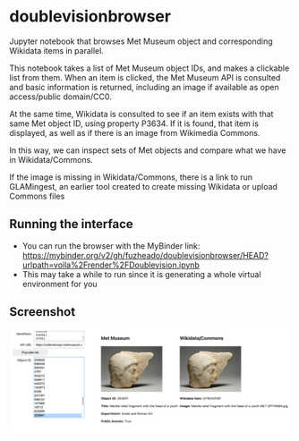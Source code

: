 # doublevisionbrowser
Jupyter notebook that browses Met Museum object and corresponding Wikidata items in parallel.

This notebook takes a list of Met Museum object IDs, and makes a clickable list from them.
When an item is clicked, the Met Museum API is consulted and basic information is returned,
including an image if available as open access/public domain/CC0.

At the same time, Wikidata is consulted to see if an item exists with that same Met object ID,
using property P3634. If it is found, that item is displayed, as well as if there is an
image from Wikimedia Commons.

In this way, we can inspect sets of Met objects and compare what we have in Wikidata/Commons.

If the image is missing in Wikidata/Commons, there is a link to run GLAMingest, an earlier
tool created to create missing Wikidata or upload Commons files

## Running the interface
* You can run the browser with the MyBinder link: https://mybinder.org/v2/gh/fuzheado/doublevisionbrowser/HEAD?urlpath=voila%2Frender%2FDoublevision.ipynb
* This may take a while to run since it is generating a whole virtual environment for you

## Screenshot
![alt text](Pasted_Image_2_7_23__9_26_AM.png?raw=true)
